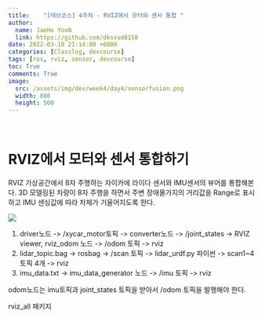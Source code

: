 ```yaml
---
title:    "[데브코스] 4주차 - RVIZ에서 모터와 센서 통합 "
author:
  name: JaeHo YooN
  link: https://github.com/dkssud8150
date: 2022-03-10 21:14:00 +0800
categories: [Classlog, devcourse]
tags: [ros, rviz, sensor, devcourse]
toc: True
comments: True
image:
  src: /assets/img/dev/week4/day4/sensorfusion.png
  width: 800
  height: 500
---
```


<br>

# RVIZ에서 모터와 센서 통합하기

RVIZ 가상공간에서 8자 주행하는 자이카에 라이다 센서와 IMU센서의 뷰어를 통합해본다. 3D 모델링된 차량이 8자 주행을 하면서 주변 장애물가지의 거리값을 Range로 표시하고 IMU 센싱값에 따라 차체가 기울어지도록 한다.

![](/assets/img/dev/week4/day4/2022-03-18-00-39-22.png)

1. driver노드 -\> /xycar_motor토픽 -\> converter노드 -\> /joint_states -\> RVIZ viewer, rviz_odom 노드 -\> /odom 토픽 -\> rviz
2. lidar_topic.bag -\> rosbag -\> /scan 토픽 -\> lidar_urdf.py 파이썬 -\> scan1~4 토픽 4개 -\> rviz
3. imu_data.txt -\> imu_data_generator 노드 -\> /imu 토픽 -\> rviz

odom노드는 imu토픽과 joint_states 토픽을 받아서 /odom 토픽을 발행해야 한다.

rviz_all 패키지

